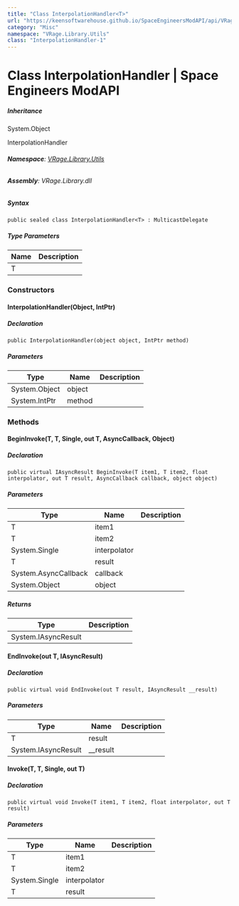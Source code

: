 ```yaml
---
title: "Class InterpolationHandler<T>"
url: "https://keensoftwarehouse.github.io/SpaceEngineersModAPI/api/VRage.Library.Utils.InterpolationHandler-1.html"
category: "Misc"
namespace: "VRage.Library.Utils"
class: "InterpolationHandler-1"
---
```


# Class InterpolationHandler<T> | Space Engineers ModAPI

##### Inheritance

System.Object

InterpolationHandler<T>

###### **Namespace**: [VRage.Library.Utils](https://keensoftwarehouse.github.io/SpaceEngineersModAPI/api/VRage.Library.Utils.html)

###### **Assembly**: VRage.Library.dll

##### Syntax

```
public sealed class InterpolationHandler<T> : MulticastDelegate
```

##### Type Parameters

| Name | Description |
| --- | --- |
| T   |     |

### Constructors

#### InterpolationHandler(Object, IntPtr)

##### Declaration

```
public InterpolationHandler(object object, IntPtr method)
```

##### Parameters

| Type | Name | Description |
| --- | --- | --- |
| System.Object | object |     |
| System.IntPtr | method |     |

### Methods

#### BeginInvoke(T, T, Single, out T, AsyncCallback, Object)

##### Declaration

```
public virtual IAsyncResult BeginInvoke(T item1, T item2, float interpolator, out T result, AsyncCallback callback, object object)
```

##### Parameters

| Type | Name | Description |
| --- | --- | --- |
| T   | item1 |     |
| T   | item2 |     |
| System.Single | interpolator |     |
| T   | result |     |
| System.AsyncCallback | callback |     |
| System.Object | object |     |

##### Returns

| Type | Description |
| --- | --- |
| System.IAsyncResult |     |

#### EndInvoke(out T, IAsyncResult)

##### Declaration

```
public virtual void EndInvoke(out T result, IAsyncResult __result)
```

##### Parameters

| Type | Name | Description |
| --- | --- | --- |
| T   | result |     |
| System.IAsyncResult | \_\_result |     |

#### Invoke(T, T, Single, out T)

##### Declaration

```
public virtual void Invoke(T item1, T item2, float interpolator, out T result)
```

##### Parameters

| Type | Name | Description |
| --- | --- | --- |
| T   | item1 |     |
| T   | item2 |     |
| System.Single | interpolator |     |
| T   | result |     |